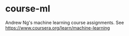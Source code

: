 # course-ml
Andrew Ng's machine learning course assignments. See https://www.coursera.org/learn/machine-learning
